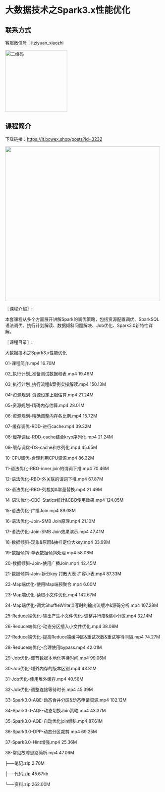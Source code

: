 # 大数据技术之Spark3.x性能优化

## 联系方式

客服微信号：itziyuan_xiaozhi

<img src="https://ziyuanyun.oss-cn-guangzhou.aliyuncs.com/common/20240614073449/666b82192834a.jpg" width="200" height="200" alt="二维码">

## 课程简介

下载链接：https://it.bcwex.shop/posts?id=3232

<img src="https://ziyuanyun.oss-cn-guangzhou.aliyuncs.com/yun/20240515185056/664493906bfb2.jpg" width="500" alt="">

  〖课程介绍〗:

 本套课程从多个方面展开讲解Spark的调优策略，包括资源配置调优、SparkSQL语法调优、执行计划解读、数据倾斜问题解决、Job优化、Spark3.0新特性详解。

 〖课程目录〗:

 大数据技术之Spark3.x性能优化



 01-课程简介.mp4 16.70M

 02_执行计划_准备测试数据和表.mp4 19.46M

 03_执行计划_执行流程&amp;案例实操解读.mp4 150.13M

 04-资源规划-资源设定上限估算.mp4 21.24M

 05-资源规划-精确内存估算.mp4 28.01M

 06-资源规划-精确调整内存各比例.mp4 15.72M

 07-缓存调优-RDD-进行cache.mp4 39.32M

 08-缓存调优-RDD-cache结合kryo序列化.mp4 21.24M

 09-缓存调优-DS-cache和序列化.mp4 45.65M

 10-CPU调优-合理利用CPU资源.mp4 86.32M

 11-语法优化-RBO-inner join的谓词下推.mp4 70.46M

 12-语法优化-RBO-外关联的谓词下推.mp4 67.87M

 13-语法优化-RBO-列裁剪&amp;常量替换.mp4 21.49M

 14-语法优化-CBO-Statics统计&amp;CBO使用效果.mp4 124.05M

 15-语法优化-广播Join.mp4 89.08M

 16-语法优化-Join-SMB Join原理.mp4 21.10M

 17-语法优化-Join-SMB Join效果演示.mp4 47.41M

 18-数据倾斜-现象&amp;原因&amp;抽样定位大key.mp4 33.99M

 19-数据倾斜-单表数据倾斜处理.mp4 58.08M

 20-数据倾斜-Join-使用广播Join.mp4 42.45M

 21-数据倾斜-Join-拆分key 打散大表 扩容小表.mp4 87.33M

 22-Map端优化-使用Map端预聚合.mp4 6.00M

 23-Map端优化-读取小文件优化.mp4 142.67M

 24-Map端优化-调大ShuffleWrite溢写时的输出流缓冲&amp;源码分析.mp4 107.28M

 25-Reduce端优化-输出产生小文件优化-调整并行度&amp;缩小分区.mp4 32.14M

 26-Reduce端优化-动态分区插入小文件优化.mp4 38.08M

 27-Reduce端优化-提高Reduce端缓冲区&amp;重试次数&amp;重试等待间隔.mp4 74.27M

 28-Reduce端优化-合理使用bypass.mp4 42.01M

 29-Job优化-调节数据本地化等待时间.mp4 99.06M

 30-Job优化-堆外内存的版本区别.mp4 43.81M

 31-Job优化-使用堆外缓存.mp4 40.56M

 32-Job优化-调整连接等待时长.mp4 45.39M

 33-Spark3.0-AQE-动态合并分区&amp;动态申请资源.mp4 102.12M

 34-Spark3.0-AQE-动态切换Join策略.mp4 43.37M

 35-Spark3.0-AQE-自动优化join倾斜.mp4 87.61M

 36-Spark3.0-DPP-动态分区裁剪.mp4 69.25M

 37-Spark3.0-Hint增强.mp4 25.36M

 38-常见故障思路简析.mp4 47.06M

 ├──笔记.zip 2.70M

 ├──代码.zip 45.67kb

 └──资料.zip 262.00M

  